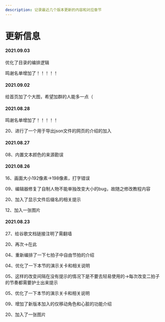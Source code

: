 ```yaml
---
description: 记录最近几个版本更新的内容和对应章节
---
```


# 更新信息

#### 2021.09.03

优化了目录的编排逻辑

鸣谢名单增加了！！！！！

#### 2021.09.02

给首页加了个大图，希望加群的人能多一点（

#### 2021.08.28

鸣谢名单增加了！！！！！

20、进行了一个用于导出json文件的网页的介绍的加入

#### 2021.08.27

08、内置文本颜色的来源勘误

#### 2021.08.26

16、画面大小192像素→198像素，打字错误

09、编辑器修复了自制人物不能单独改变大小的bug，故随之修改教程内容

20、加入了显示文件后缀名的相关提示

12、加入一张图片

#### 2021.08.23

27、给谷歌文档链接注明了需翻墙

20、再次→在此

04、重新编排了一下七拍子中自由节拍的介绍

04、优化了一下本节的演示关卡和相关说明

05、这样的改变间隔在没有提示的情况下是不要去轻易使用的→每次改变二拍子的节奏都需要护士出来提示

05、优化了一下本节的演示关卡和相关说明

09、增加了新版本加入的仅移动角色和心脏的功能介绍

20、加入了一张图片



